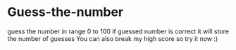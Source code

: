 # Guess-the-number

guess the number in range 0 to 100 if guessed number is correct it will store the number of guesses 
You can also break my high score so try it now :)
